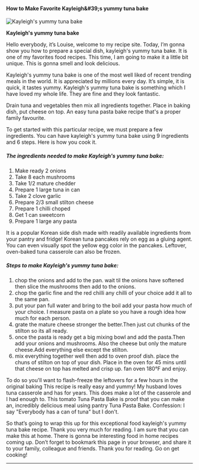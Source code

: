             

#### How to Make Favorite Kayleigh&amp;#39;s yummy tuna bake

![Kayleigh's yummy tuna bake](https://img-global.cpcdn.com/recipes/72144358/751x532cq70/kayleighs-yummy-tuna-bake-recipe-main-photo.jpg)

**Kayleigh's yummy tuna bake**

Hello everybody, it’s Louise, welcome to my recipe site. Today, I’m gonna show you how to prepare a special dish, kayleigh's yummy tuna bake. It is one of my favorites food recipes. This time, I am going to make it a little bit unique. This is gonna smell and look delicious.

Kayleigh's yummy tuna bake is one of the most well liked of recent trending meals in the world. It is appreciated by millions every day. It’s simple, it is quick, it tastes yummy. Kayleigh's yummy tuna bake is something which I have loved my whole life. They are fine and they look fantastic.

Drain tuna and vegetables then mix all ingredients together. Place in baking dish, put cheese on top. An easy tuna pasta bake recipe that's a proper family favourite.

To get started with this particular recipe, we must prepare a few ingredients. You can have kayleigh's yummy tuna bake using 9 ingredients and 6 steps. Here is how you cook it.

##### The ingredients needed to make Kayleigh's yummy tuna bake:

1.  Make ready 2 onions
2.  Take 8 each mushrooms
3.  Take 1/2 mature chedder
4.  Prepare 1 large tuna in can
5.  Take 2 clove garlic
6.  Prepare 2/3 small stilton cheese
7.  Prepare 1 chilli choped
8.  Get 1 can sweetcorn
9.  Prepare 1 large any pasta

It is a popular Korean side dish made with readily available ingredients from your pantry and fridge! Korean tuna pancakes rely on egg as a gluing agent. You can even visually spot the yellow egg color in the pancakes. Leftover, oven-baked tuna casserole can also be frozen.

##### Steps to make Kayleigh's yummy tuna bake:

1.  chop the onions and add to the pan. wait til the onions have softened then slice the mushrooms then add to the onions.
2.  chop the garlic fine and the red chilli any chilli of your choice add it all to the same pan.
3.  put your pan full water and bring to the boil add your pasta how much of your choice. I measure pasta on a plate so you have a rough idea how much for each person.
4.  grate the mature cheese stronger the better.Then just cut chunks of the stilton so its all ready.
5.  once the pasta is ready get a big mixing bowl and add the pasta.Then add your onions and mushrooms. Also the cheese but only the mature cheese.Add everything else except the stilton.
6.  mix everything together well then add to oven proof dish. place the chuns of stilton on top of your dish. Place in the oven for 45 mins until that cheese on top has melted and crisp up. fan oven 180°F and enjoy.

To do so you'll want to flash-freeze the leftovers for a few hours in the original baking This recipe is really easy and yummy! My husband loves tuna casserole and has for years. This does make a lot of the casserole and I had enough to. This tomato Tuna Pasta Bake is proof that you can make an, incredibly delicious meal using pantry Tuna Pasta Bake. Confession: I say "Everybody has a can of tuna" but I don't.

So that’s going to wrap this up for this exceptional food kayleigh's yummy tuna bake recipe. Thank you very much for reading. I am sure that you can make this at home. There is gonna be interesting food in home recipes coming up. Don’t forget to bookmark this page in your browser, and share it to your family, colleague and friends. Thank you for reading. Go on get cooking!

* * *